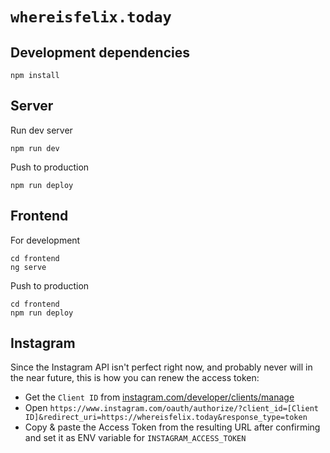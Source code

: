 # `whereisfelix.today`

## Development dependencies

```
npm install
```

## Server

Run dev server
```
npm run dev
```

Push to production
```
npm run deploy
```

## Frontend

For development

```
cd frontend
ng serve
```

Push to production
```
cd frontend
npm run deploy
```

## Instagram

Since the Instagram API isn't perfect right now, and probably never will in the near future, this is how you can renew the access token:

- Get the `Client ID` from [instagram.com/developer/clients/manage](https://instagram.com/developer/clients/manage/)
- Open `https://www.instagram.com/oauth/authorize/?client_id=[Client ID]&redirect_uri=https://whereisfelix.today&response_type=token`
- Copy & paste the Access Token from the resulting URL after confirming and set it as ENV variable for `INSTAGRAM_ACCESS_TOKEN`
